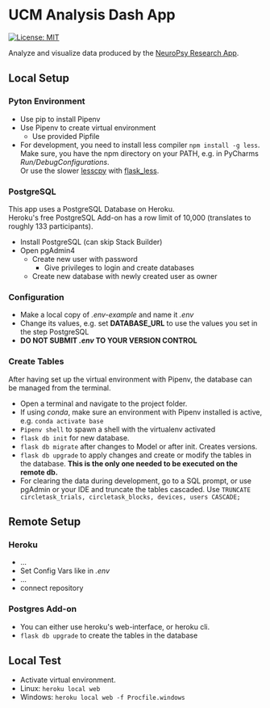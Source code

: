 # UCM Analysis Dash App
[![License: MIT](https://img.shields.io/badge/License-MIT-yellow.svg)](https://opensource.org/licenses/MIT)

Analyze and visualize data produced by the [NeuroPsy Research App](https://github.com/OlafHaag/NeuroPsyResearchApp).


## Local Setup

### Pyton Environment
* Use pip to install Pipenv
* Use Pipenv to create virtual environment
    * Use provided Pipfile
* For development, you need to install less compiler `npm install -g less`.
 Make sure, you have the npm directory on your PATH, e.g. in PyCharms _Run/DebugConfigurations_.   
 Or use the slower [lesscpy](https://github.com/lesscpy/lesscpy) with [flask_less](https://github.com/mrf345/flask_less/).
 
### PostgreSQL
This app uses a PostgreSQL Database on Heroku.  
Heroku's free PostgreSQL Add-on has a row limit of 10,000 (translates to roughly 133 participants).
* Install PostgreSQL (can skip Stack Builder)
* Open pgAdmin4
    * Create new user with password
        * Give privileges to login and create databases
    * Create new database with newly created user as owner
    
### Configuration
* Make a local copy of _.env-example_ and name it _.env_
* Change its values, e.g. set **DATABASE_URL** to use the values you set in the step PostgreSQL
* __DO NOT SUBMIT _.env_ TO YOUR VERSION CONTROL__

### Create Tables
After having set up the virtual environment with Pipenv, the database can be managed from the terminal.
* Open a terminal and navigate to the project folder.
* If using _conda_, make sure an environment with Pipenv installed is active, e.g. `conda activate base`
* `Pipenv shell` to spawn a shell with the virtualenv activated
* `flask db init` for new database.
* `flask db migrate` after changes to Model or after init. Creates versions.  
* `flask db upgrade` to apply changes and create or modify the tables in the database. **This is the only one needed to be executed on the remote db.**
* For clearing the data during development, go to a SQL prompt, or use pgAdmin or your IDE and truncate the tables cascaded. 
  Use `TRUNCATE circletask_trials, circletask_blocks, devices, users CASCADE;`


## Remote Setup
### Heroku
* ...
* Set Config Vars like in _.env_
* ...
* connect repository 

### Postgres Add-on
* You can either use heroku's web-interface, or heroku cli.
* `flask db upgrade` to create the tables in the database

## Local Test
* Activate virtual environment.
* Linux: `heroku local web`
* Windows: `heroku local web -f Procfile.windows`

